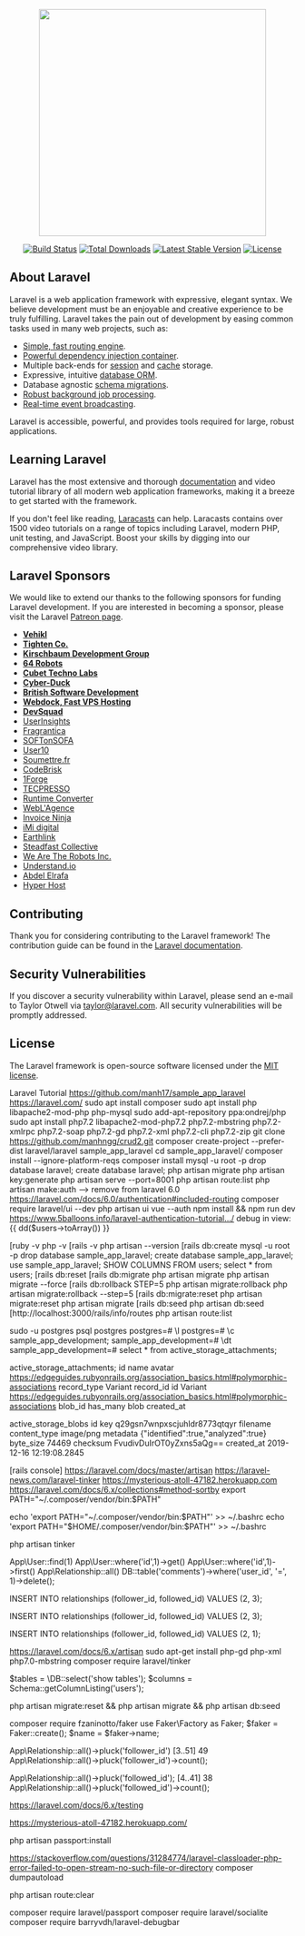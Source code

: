 <p align="center"><img src="https://res.cloudinary.com/dtfbvvkyp/image/upload/v1566331377/laravel-logolockup-cmyk-red.svg" width="400"></p>

<p align="center">
<a href="https://travis-ci.org/laravel/framework"><img src="https://travis-ci.org/laravel/framework.svg" alt="Build Status"></a>
<a href="https://packagist.org/packages/laravel/framework"><img src="https://poser.pugx.org/laravel/framework/d/total.svg" alt="Total Downloads"></a>
<a href="https://packagist.org/packages/laravel/framework"><img src="https://poser.pugx.org/laravel/framework/v/stable.svg" alt="Latest Stable Version"></a>
<a href="https://packagist.org/packages/laravel/framework"><img src="https://poser.pugx.org/laravel/framework/license.svg" alt="License"></a>
</p>

## About Laravel

Laravel is a web application framework with expressive, elegant syntax. We believe development must be an enjoyable and creative experience to be truly fulfilling. Laravel takes the pain out of development by easing common tasks used in many web projects, such as:

- [Simple, fast routing engine](https://laravel.com/docs/routing).
- [Powerful dependency injection container](https://laravel.com/docs/container).
- Multiple back-ends for [session](https://laravel.com/docs/session) and [cache](https://laravel.com/docs/cache) storage.
- Expressive, intuitive [database ORM](https://laravel.com/docs/eloquent).
- Database agnostic [schema migrations](https://laravel.com/docs/migrations).
- [Robust background job processing](https://laravel.com/docs/queues).
- [Real-time event broadcasting](https://laravel.com/docs/broadcasting).

Laravel is accessible, powerful, and provides tools required for large, robust applications.

## Learning Laravel

Laravel has the most extensive and thorough [documentation](https://laravel.com/docs) and video tutorial library of all modern web application frameworks, making it a breeze to get started with the framework.

If you don't feel like reading, [Laracasts](https://laracasts.com) can help. Laracasts contains over 1500 video tutorials on a range of topics including Laravel, modern PHP, unit testing, and JavaScript. Boost your skills by digging into our comprehensive video library.

## Laravel Sponsors

We would like to extend our thanks to the following sponsors for funding Laravel development. If you are interested in becoming a sponsor, please visit the Laravel [Patreon page](https://patreon.com/taylorotwell).

- **[Vehikl](https://vehikl.com/)**
- **[Tighten Co.](https://tighten.co)**
- **[Kirschbaum Development Group](https://kirschbaumdevelopment.com)**
- **[64 Robots](https://64robots.com)**
- **[Cubet Techno Labs](https://cubettech.com)**
- **[Cyber-Duck](https://cyber-duck.co.uk)**
- **[British Software Development](https://www.britishsoftware.co)**
- **[Webdock, Fast VPS Hosting](https://www.webdock.io/en)**
- **[DevSquad](https://devsquad.com)**
- [UserInsights](https://userinsights.com)
- [Fragrantica](https://www.fragrantica.com)
- [SOFTonSOFA](https://softonsofa.com/)
- [User10](https://user10.com)
- [Soumettre.fr](https://soumettre.fr/)
- [CodeBrisk](https://codebrisk.com)
- [1Forge](https://1forge.com)
- [TECPRESSO](https://tecpresso.co.jp/)
- [Runtime Converter](http://runtimeconverter.com/)
- [WebL'Agence](https://weblagence.com/)
- [Invoice Ninja](https://www.invoiceninja.com)
- [iMi digital](https://www.imi-digital.de/)
- [Earthlink](https://www.earthlink.ro/)
- [Steadfast Collective](https://steadfastcollective.com/)
- [We Are The Robots Inc.](https://watr.mx/)
- [Understand.io](https://www.understand.io/)
- [Abdel Elrafa](https://abdelelrafa.com)
- [Hyper Host](https://hyper.host)

## Contributing

Thank you for considering contributing to the Laravel framework! The contribution guide can be found in the [Laravel documentation](https://laravel.com/docs/contributions).

## Security Vulnerabilities

If you discover a security vulnerability within Laravel, please send an e-mail to Taylor Otwell via [taylor@laravel.com](mailto:taylor@laravel.com). All security vulnerabilities will be promptly addressed.

## License

The Laravel framework is open-source software licensed under the [MIT license](https://opensource.org/licenses/MIT).

Laravel Tutorial
https://github.com/manh17/sample_app_laravel
https://laravel.com/
sudo apt install composer
sudo apt install php libapache2-mod-php php-mysql
sudo add-apt-repository ppa:ondrej/php
sudo apt install php7.2 libapache2-mod-php7.2 php7.2-mbstring php7.2-xmlrpc php7.2-soap php7.2-gd php7.2-xml php7.2-cli php7.2-zip
git clone https://github.com/manhngg/crud2.git
composer create-project --prefer-dist laravel/laravel sample_app_laravel
cd sample_app_laravel/
composer install --ignore-platform-reqs
composer install
mysql -u root -p
drop database laravel;
create database laravel;
php artisan migrate
php artisan key:generate
php artisan serve --port=8001
php artisan route:list
php artisan make:auth --> remove from laravel 6.0
https://laravel.com/docs/6.0/authentication#included-routing
composer require laravel/ui --dev
php artisan ui vue --auth
npm install && npm run dev
https://www.5balloons.info/laravel-authentication-tutorial…/
debug in view:
{{ dd($users->toArray()) }}

[ruby -v
php -v
[rails -v
php artisan --version
[rails db:create
mysql -u root -p
drop database sample_app_laravel;
create database sample_app_laravel;
use sample_app_laravel;
SHOW COLUMNS FROM users;
select * from users;
[rails db:reset
[rails db:migrate
php artisan migrate
php artisan migrate --force
[rails db:rollback STEP=5
php artisan migrate:rollback
php artisan migrate:rollback --step=5
[rails db:migrate:reset
php artisan migrate:reset
php artisan migrate
[rails db:seed
php artisan db:seed
[http://localhost:3000/rails/info/routes
php artisan route:list


sudo -u postgres psql postgres
postgres=# \l
postgres=# \c sample_app_development;
sample_app_development=# \dt
sample_app_development=# select * from active_storage_attachments;

active_storage_attachments;
id
name avatar
https://edgeguides.rubyonrails.org/association_basics.html#polymorphic-associations
record_type Variant
record_id id Variant
https://edgeguides.rubyonrails.org/association_basics.html#polymorphic-associations
blob_id has_many blob
created_at

active_storage_blobs
id
key q29gsn7wnpxscjuhldr8773qtqyr
filename
content_type image/png
metadata {"identified":true,"analyzed":true}
byte_size 74469
checksum FvudivDuIrOT0yZxns5aQg==
created_at 2019-12-16 12:19:08.2845


[rails console]
https://laravel.com/docs/master/artisan
https://laravel-news.com/laravel-tinker
https://mysterious-atoll-47182.herokuapp.com
https://laravel.com/docs/6.x/collections#method-sortby
export PATH="~/.composer/vendor/bin:$PATH"



echo 'export PATH="~/.composer/vendor/bin:$PATH"' >> ~/.bashrc
echo 'export PATH="$HOME/.composer/vendor/bin:$PATH"' >> ~/.bashrc


php artisan tinker

App\User::find(1)
App\User::where('id',1)->get()
App\User::where('id',1)->first()
App\Relationship::all()
DB::table('comments')->where('user_id', '=', 1)->delete();


INSERT INTO relationships (follower_id, followed_id) VALUES (2, 3);

INSERT INTO relationships (follower_id, followed_id) VALUES (2, 3);

INSERT INTO relationships (follower_id, followed_id) VALUES (2, 1);

https://laravel.com/docs/6.x/artisan
sudo apt-get install php-gd php-xml php7.0-mbstring
composer require laravel/tinker

$tables = \DB::select('show tables');
$columns = Schema::getColumnListing('users');

php artisan migrate:reset && php artisan migrate && php artisan db:seed

composer require fzaninotto/faker
use Faker\Factory as Faker;
$faker = Faker::create();
$name  = $faker->name;

App\Relationship::all()->pluck('follower_id') [3..51] 49
App\Relationship::all()->pluck('follower_id')->count();

App\Relationship::all()->pluck('followed_id'); [4..41] 38
App\Relationship::all()->pluck('followed_id')->count();


https://laravel.com/docs/6.x/testing

https://mysterious-atoll-47182.herokuapp.com/

php artisan passport:install

https://stackoverflow.com/questions/31284774/laravel-classloader-php-error-failed-to-open-stream-no-such-file-or-directory
composer dumpautoload

php artisan route:clear

composer require laravel/passport
composer require laravel/socialite
composer require barryvdh/laravel-debugbar
